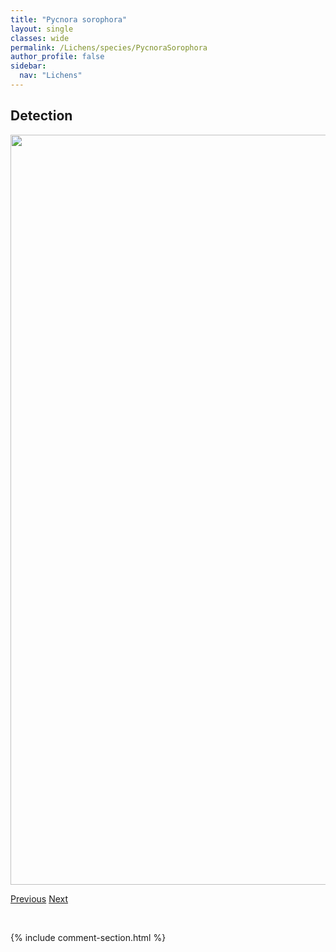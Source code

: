 ```yaml
---
title: "Pycnora sorophora"
layout: single
classes: wide
permalink: /Lichens/species/PycnoraSorophora
author_profile: false
sidebar:
  nav: "Lichens"
---
```


<h2>Detection</h2>

<a href="https://drive.google.com/uc?export=view&id=1Uv7YrO9dAhVUqdzoLq_IuZGtN-Y7IS8t">
<img src="https://drive.google.com/uc?export=view&id=1Uv7YrO9dAhVUqdzoLq_IuZGtN-Y7IS8t" height = "1200" width = "800">
</a>


<a href="/DevelopmentWebsite/Lichens/species/PuncteliaCaseana" class="pagination--pager" title="Punctelia caseana">Previous</a> <a href="/DevelopmentWebsite/Lichens/species/RamalinaDilacerata" class="pagination--pager" title="Ramalina dilacerata">Next</a>

<p>&nbsp;</p>

{% include comment-section.html %}
